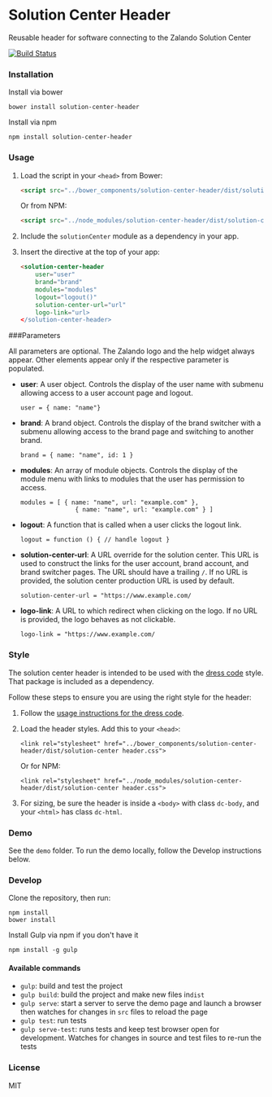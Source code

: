 # Solution Center Header
Reusable header for software connecting to the Zalando Solution Center

[![Build Status](https://travis-ci.org/zalando/solution-center-header.svg?branch=master)](https://travis-ci.org/zalando/solution-center-header)

### Installation

Install via bower

```shell
bower install solution-center-header
```

Install via npm

```shell
npm install solution-center-header
```

### Usage

1. Load the script in your `<head>` from Bower:

    ```html
    <script src="../bower_components/solution-center-header/dist/solution-center-header.js"></script>
    ```
    
    Or from NPM:
    
    
    ```html
    <script src="../node_modules/solution-center-header/dist/solution-center-header.js"></script>
    ```

2. Include the `solutionCenter` module as a dependency in your app.

3. Insert the directive at the top of your app:

    ```html
    <solution-center-header 
        user="user"
        brand="brand"
        modules="modules" 
        logout="logout()" 
        solution-center-url="url"
        logo-link="url>
    </solution-center-header>
    ```

###Parameters

All parameters are optional. The Zalando logo and the help widget always appear. Other elements appear only if the respective parameter is populated.

 - **user**: A user object. Controls the display of the user name with submenu allowing access to a user account page and logout.
 
    `user = { name: "name"}`
 
 - **brand**: A brand object. Controls the display of the brand switcher with a submenu allowing access to the brand page and switching to another brand.
 
    ```brand = { name: "name", id: 1 }```

 - **modules**: An array of module objects. Controls the display of the module menu with links to modules that the user has permission to access.
 
     ```
     modules = [ { name: "name", url: "example.com" }, 
                    { name: "name", url: "example.com" } ]
     ```
 
 - **logout**: A function that is called when a user clicks the logout link.
 
    ```logout = function () { // handle logout }``` 
 
 - **solution-center-url**:  A URL override for the solution center. This URL is used to construct the links for the user account, brand account, and brand switcher pages. The URL should have a trailing `/`. If no URL is provided, the solution center production URL is used by default.

    ```solution-center-url = "https://www.example.com/```
    
 - **logo-link**:  A URL to which redirect when clicking on the logo. If no URL is provided, the logo behaves as not clickable.
    
    ```logo-link = "https://www.example.com/```

### Style

The solution center header is intended to be used with the [dress code](https://github.com/zalando/dress-code) style. That package is included as a dependency.

Follow these steps to ensure you are using the right style for the header:

 1. Follow the [usage instructions for the dress code](https://github.com/zalando/dress-code#usage). 
 2. Load the header styles. Add this to your `<head>`:
 
    ```<link rel="stylesheet" href="../bower_components/solution-center-header/dist/solution-center header.css">```
    
    Or for NPM:
    
    ```<link rel="stylesheet" href="../node_modules/solution-center-header/dist/solution-center header.css">```
    
 3. For sizing, be sure the header is inside a `<body>` with class `dc-body`, and your `<html>` has class `dc-html`. 

 
	 

### Demo

See the `demo` folder. To run the demo locally, follow the Develop instructions below.

### Develop

Clone the repository, then run:

```shell
npm install
bower install
```

Install Gulp via npm if you don't have it
```shell
npm install -g gulp
```

#### Available commands

* `gulp`: build and test the project
* `gulp build`: build the project and make new files in`dist`
* `gulp serve`: start a server to serve the demo page and launch a browser then watches for changes in `src` files to reload the page
* `gulp test`: run tests
* `gulp serve-test`: runs tests and keep test browser open for development. Watches for changes in source and test files to re-run the tests

### License
MIT
